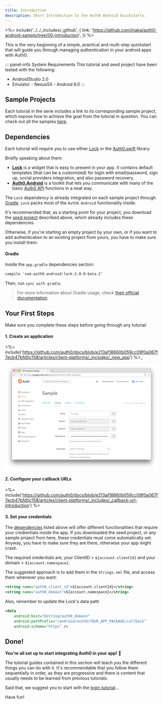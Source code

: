 ```yaml
---
title: Introduction
description: Short Introduction to the Auth0 Android Quickstarts.
---
```


<%= include('../../_includes/_github', { link: 'https://github.com/inaka/auth0-android-sample/tree/00-introduction', }) %>

This is the very beginning of a simple, practical and multi-step quickstart that will guide you through managing authentication in your android apps with Auth0.

::: panel-info System Requirements
This tutorial and seed project have been tested with the following:

* AndroidStudio 2.0
* Emulator - Nexus5X - Android 6.0 
  :::
  
## Sample Projects

Each tutorial in the serie includes a link to its corresponding sample project, which expose how to achieve the goal from the tutorial in question. You can check out all the samples [here](https://github.com/auth0-samples/auth0-android-sample).

## Dependencies

Each tutorial will require you to use either [Lock](https://github.com/auth0/Lock.Android) or the [Auth0.swift](https://github.com/auth0/Auth0.Android) library.

Briefly speaking about them:

- [**Lock**](https://github.com/auth0/Lock.Android) is a widget that is easy to present in your app. It contains default templates (that can be a customized) for login with email/password, sign up, social providers integration, and also password recovery.
- [**Auth0.Android**](https://github.com/auth0/Auth0.Android) is a toolkit that lets you communicate with many of the basic [Auth0 API](https://auth0.com/docs/api) functions in a neat way.

The `Lock` dependency is already integrated on each sample project through [Gradle](https://gradle.org/).
`Lock` packs most of the `Auth0.Android` functionality inside.

It's recommended that, as a starting point for your project, you download the [seed project](#seed-project) described above, which already includes these dependencies.

Otherwise, if you're starting an empty project by your own, or if you want to add authentication to an existing project from yours, you have to make sure you install them:

#### Gradle

Inside the `app.gradle` dependencies section:

```xml
compile 'com.auth0.android:lock:2.0.0-beta.2'   
```

Then, run `sync with gradle`.

> For more information about Gradle usage, check [their official documentation](https://gradle.org/getting-started-android-build/).


## Your First Steps

Make sure you complete these steps before going through any tutorial:

#### 1. Create an application

<%= include('https://github.com/auth0/docs/blob/e213af18660b059cc09f0a067f7ecb47bfd0c158/articles/client-platforms/_includes/_new_app') %>_

![App Dashboard](/media/articles/angularjs/app_dashboard.png)

#### 2. Configure your callback URLs

<%= include('https://github.com/auth0/docs/blob/e213af18660b059cc09f0a067f7ecb47bfd0c158/articles/client-platforms/_includes/_callback-url-introduction') %>

#### 3. Set your credentials

The [dependencies](#dependencies) listed above will offer different functionalities that require your credientials inside the app. If you downloaded the seed project, or any sample project from here, these credentials must come automatically set. Anyway, you have to make sure they are there, otherwise your app might crash. 

The required credentials are, your ClientID > `${account.clientId}` and your domain > `${account.namespace}`.

The suggested approach is to add them in the `Strings.xml` file, and access them whenever you want:

```xml
<string name="auth0_client_id">${account.clientId}</string>
<string name="auth0_domain">${account.namespace}</string>
```
Also, remember to update the Lock's data path

```xml
<data
	android:host="@string/auth0_domain"
	android:pathPrefix="/android/auth0/YOUR_APP_PACKAGE/callback"
	android:scheme="https" />
```

## Done!

**You're all set up to start integrating Auth0 in your app!** 🎉

The tutorial guides contained in this section will teach you the different things you can do with it. It's recommendable that you follow them sequentially in order, as they are progressive and there is content that usually needs to be learned from previous tutorials.

Said that, we suggest you to start with the [login tutorial](01-login.md)...

Have fun!
